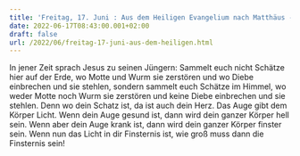```yaml
---
title: 'Freitag, 17. Juni : Aus dem Heiligen Evangelium nach Matthäus - Mt 6,19-23.'
date: 2022-06-17T08:43:00.001+02:00
draft: false
url: /2022/06/freitag-17-juni-aus-dem-heiligen.html
---
```


In jener Zeit sprach Jesus zu seinen Jüngern: Sammelt euch nicht Schätze hier auf der Erde, wo Motte und Wurm sie zerstören und wo Diebe einbrechen und sie stehlen, sondern sammelt euch Schätze im Himmel, wo weder Motte noch Wurm sie zerstören und keine Diebe einbrechen und sie stehlen. Denn wo dein Schatz ist, da ist auch dein Herz. Das Auge gibt dem Körper Licht. Wenn dein Auge gesund ist, dann wird dein ganzer Körper hell sein. Wenn aber dein Auge krank ist, dann wird dein ganzer Körper finster sein. Wenn nun das Licht in dir Finsternis ist, wie groß muss dann die Finsternis sein!